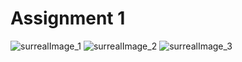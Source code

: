 # Assignment 1

![surrealImage_1](https://github.com/user-attachments/assets/e2a2cd11-d401-4b3f-bb71-8a440e3a591a)
![surrealImage_2](https://github.com/user-attachments/assets/e209e878-4351-4e20-bbd3-30ca03d8dbc4)
![surrealImage_3](https://github.com/user-attachments/assets/d2c17765-488c-42fa-8eb3-8c121bb5b952)
